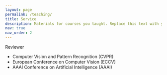 ```yaml
---
layout: page
permalink: /teaching/
title: Service
description: Materials for courses you taught. Replace this text with your description.
nav: true
nav_order: 2
---
```

Reviewer
- Computer Vision and Pattern Recognition (CVPR)
- European Conference on Computer Vision (ECCV)
- AAAI Conference on Artificial Intelligence (AAAI)


